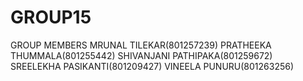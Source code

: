 # GROUP15

GROUP MEMBERS
MRUNAL TILEKAR(801257239)
PRATHEEKA THUMMALA(801255442)
SHIVANJANI PATHIPAKA(801259672)
SREELEKHA PASIKANTI(801209427)
VINEELA PUNURU(801263256)
